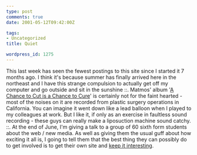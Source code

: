 ```yaml
---
type: post
comments: true
date: 2001-05-12T09:42:00Z

tags:
- Uncategorized
title: Quiet

wordpress_id: 1275
---
```


This last week has seen the fewest postings to this site since I started it 7 months ago. I think it's because summer has finally arrived here in the northeast and I have this strange compulsion to actually get off my computer and go outside and sit in the sunshine  ::. Matmos' album '[A Chance to Cut is a Chance to Cure](http://www.amazon.co.uk/exec/obidos/ASIN/B000059N62/o/qid=989663968/sr=8-2/202-2715859-1199034)' is certainly not for the faint hearted - most of the noises on it are recorded from plastic surgery operations in California. You can imagine it went down like a lead balloon when I played to my colleagues at work. But I like it, if only as an exercise in faultless sound recording - these guys can really make a liposuction machine sound catchy. ::. At the end of June, I'm giving a talk to a group of 60 sixth form students about the web / new media. As well as giving them the usual guff about how exciting it all is,  I going to tell them that the best thing they can possibly do to get involved is to get their own site and [keep it interesting](http://www.blogger.com). 
